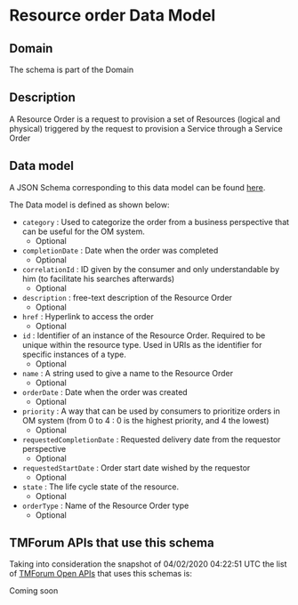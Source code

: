 # Resource order Data Model

## Domain

The  schema is part of the  Domain

## Description

A Resource Order is a request to provision a set of Resources (logical and physical) triggered by the request to provision a Service through a Service Order

## Data model

A JSON Schema corresponding to this data model can be found
[here](https://github.com/tmforum-rand/schemas/blob/candidates/Resource/ResourceOrder.schema.json).

The Data model is defined as shown below:
- `category` : Used to categorize the order from a business perspective that can be useful for the OM system.
  - Optional
- `completionDate` : Date when the order was completed
  - Optional
- `correlationId` : ID given by the consumer and only understandable by him (to facilitate his searches afterwards)
  - Optional
- `description` : free-text description of the Resource Order
  - Optional
- `href` : Hyperlink to access the order
  - Optional
- `id` : Identifier of an instance of the Resource Order. Required to be unique within the resource type.  Used in URIs as the identifier for specific instances of a type.
  - Optional
- `name` : A string used to give a name to the Resource Order
  - Optional
- `orderDate` : Date when the order was created
  - Optional
- `priority` : A way that can be used by consumers to prioritize orders in OM system (from 0 to 4 : 0 is the highest priority, and 4 the lowest)
  - Optional
- `requestedCompletionDate` : Requested delivery date from the requestor perspective
  - Optional
- `requestedStartDate` : Order start date wished by the requestor
  - Optional
- `state` : The life cycle state of the resource.
  - Optional
- `orderType` : Name of the Resource Order type
  - Optional




## TMForum APIs that use this schema

Taking into consideration the snapshot of 04/02/2020 04:22:51 UTC the list of [TMForum Open APIs](https://www.tmforum.org/open-apis/) that uses this schemas is:

Coming soon